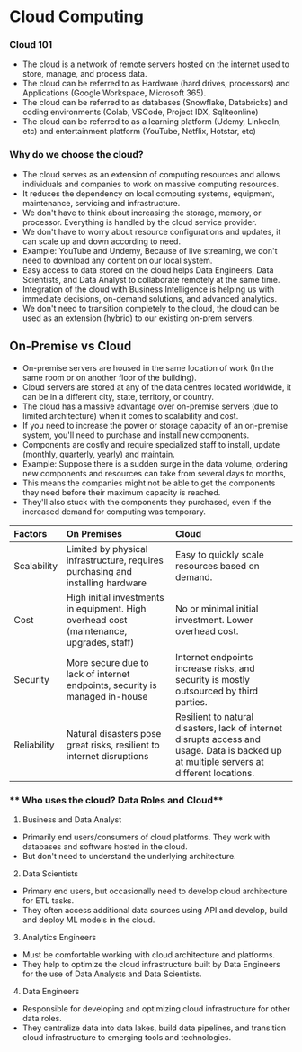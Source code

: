 # **Cloud Computing**

### **Cloud 101**

- The cloud is a network of remote servers hosted on the internet used to store, manage, and process data.
- The cloud can be referred to as Hardware (hard drives, processors) and Applications (Google Workspace, Microsoft 365).
- The cloud can be referred to as databases (Snowflake, Databricks) and coding environments (Colab, VSCode, Project IDX, Sqliteonline) 
- The cloud can be referred to as a learning platform (Udemy, LinkedIn, etc) and entertainment platform (YouTube, Netflix, Hotstar, etc)

### Why do we choose the cloud?
- The cloud serves as an extension of computing resources and allows individuals and companies to work on massive computing resources.
- It reduces the dependency on local computing systems, equipment, maintenance, servicing and infrastructure.
- We don't have to think about increasing the storage, memory, or processor. Everything is handled by the cloud service provider.
- We don't have to worry about resource configurations and updates, it can scale up and down according to need.
- Example: YouTube and Undemy, Because of live streaming, we don't need to download any content on our local system.
- Easy access to data stored on the cloud helps Data Engineers, Data Scientists, and Data Analyst to collaborate remotely at the same time.
- Integration of the cloud with Business Intelligence is helping us with immediate decisions, on-demand solutions, and advanced analytics.
- We don't need to transition completely to the cloud, the cloud can be used as an extension (hybrid) to our existing on-prem servers.

## On-Premise vs Cloud
- On-premise servers are housed in the same location of work (In the same room or on another floor of the building).
- Cloud servers are stored at any of the data centres located worldwide, it can be in a different city, state, territory, or country.
- The cloud has a massive advantage over on-premise servers (due to limited architecture) when it comes to scalability and cost.
- If you need to increase the power or storage capacity of an on-premise system, you'll need to purchase and install new components.
- Components are costly and require specialized staff to install, update (monthly, quarterly, yearly) and maintain.
- Example: Suppose there is a sudden surge in the data volume, ordering new components and resources can take from several days to months,
- This means the companies might not be able to get the components they need before their maximum capacity is reached.
- They'll also stuck with the components they purchased, even if the increased demand for computing was temporary.

Factors | On Premises | Cloud
:--- | :--- | :---
Scalability | Limited by physical infrastructure, requires purchasing and installing hardware | Easy to quickly scale resources based on demand.
Cost | High initial investments in equipment. High overhead cost (maintenance, upgrades, staff) | No or minimal initial investment. Lower overhead cost.
Security | More secure due to lack of internet endpoints, security is managed in-house | Internet endpoints increase risks, and security is mostly outsourced by third parties.
Reliability | Natural disasters pose great risks, resilient to internet disruptions | Resilient to natural disasters, lack of internet disrupts access and usage. Data is backed up at multiple servers at different locations.

### ** Who uses the cloud? Data Roles and Cloud**

1. Business and Data Analyst
- Primarily end users/consumers of cloud platforms. They work with databases and software hosted in the cloud.
- But don't need to understand the underlying architecture.

2. Data Scientists
- Primary end users, but occasionally need to develop cloud architecture for ETL tasks.
- They often access additional data sources using API and develop, build and deploy ML models in the cloud.

3. Analytics Engineers
- Must be comfortable working with cloud architecture and platforms.
- They help to optimize the cloud infrastructure built by Data Engineers for the use of Data Analysts and Data Scientists.

4. Data Engineers
- Responsible for developing and optimizing cloud infrastructure for other data roles.
- They centralize data into data lakes, build data pipelines, and transition cloud infrastructure to emerging tools and technologies.
